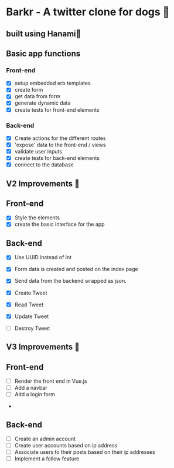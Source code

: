 # Barkr - A twitter clone for dogs 🐶

## built using Hanami🌸

## Basic app functions

### Front-end
- [x] setup embedded erb templates
- [x] create form
- [x] get data from form
- [x] generate dynamic data
- [x] create tests for front-end elements

### Back-end
- [x] Create actions for the different routes
- [x] 'expose' data to the front-end / views
- [x] validate user inputs
- [x] create tests for back-end elements
- [x] connect to the database

## V2 Improvements 🚀

## Front-end
- [x] Style the elements
- [x] create the basic interface for the app

## Back-end
- [x] Use UUID instead of int
- [x] Form data is created and posted on the index page
- [x] Send data from the backend wrapped as json.
- [x] Create Tweet
- [x] Read Tweet
- [x] Update Tweet
- [ ] Destroy Tweet


## V3 Improvements 🚀

## Front-end
- [ ] Render the front end in Vue.js
- [ ] Add a navbar
- [ ] Add a login form
-
## Back-end
- [ ] Create an admin account
- [ ] Create user accounts based on ip address
- [ ] Associate users to their posts based on their ip addresses
- [ ] Implement a follow feature
